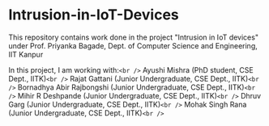 # Intrusion-in-IoT-Devices

This repository contains work done in the project "Intrusion in IoT devices" under Prof. Priyanka Bagade, Dept. of Computer Science and Engineering, IIT Kanpur

In this project, I am working with:`<br />`
Ayushi Mishra (PhD student, CSE Dept., IITK)`<br />`
Rajat Gattani (Junior Undergraduate, CSE Dept., IITK)`<br />`
Bornadhya Abir Rajbongshi (Junior Undergraduate, CSE Dept., IITK)`<br />`
Mihir R Deshpande (Junior Undergraduate, CSE Dept., IITK)`<br />`
Dhruv Garg (Junior Undergraduate, CSE Dept., IITK)`<br />`
Mohak Singh Rana (Junior Undergraduate, CSE Dept., IITK)`<br />`
